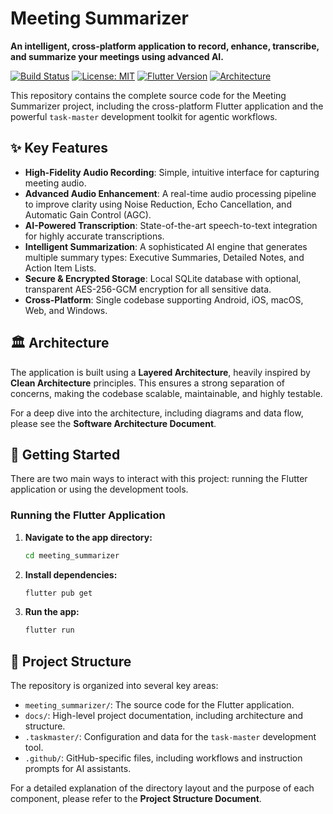 # Meeting Summarizer

**An intelligent, cross-platform application to record, enhance, transcribe, and summarize your meetings using advanced AI.**

[![Build Status](https://img.shields.io/badge/build-passing-brightgreen)](https://github.com)
[![License: MIT](https://img.shields.io/badge/License-MIT-yellow.svg)](https://opensource.org/licenses/MIT)
[![Flutter Version](https://img.shields.io/badge/Flutter-3.x-blue)](https://flutter.dev)
[![Architecture](https://img.shields.io/badge/Architecture-Clean%20%26%20Layered-orange)](docs/architecture.md)

This repository contains the complete source code for the Meeting Summarizer project, including the cross-platform Flutter application and the powerful `task-master` development toolkit for agentic workflows.

## ✨ Key Features

-   **High-Fidelity Audio Recording**: Simple, intuitive interface for capturing meeting audio.
-   **Advanced Audio Enhancement**: A real-time audio processing pipeline to improve clarity using Noise Reduction, Echo Cancellation, and Automatic Gain Control (AGC).
-   **AI-Powered Transcription**: State-of-the-art speech-to-text integration for highly accurate transcriptions.
-   **Intelligent Summarization**: A sophisticated AI engine that generates multiple summary types: Executive Summaries, Detailed Notes, and Action Item Lists.
-   **Secure & Encrypted Storage**: Local SQLite database with optional, transparent AES-256-GCM encryption for all sensitive data.
-   **Cross-Platform**: Single codebase supporting Android, iOS, macOS, Web, and Windows.

## 🏛️ Architecture

The application is built using a **Layered Architecture**, heavily inspired by **Clean Architecture** principles. This ensures a strong separation of concerns, making the codebase scalable, maintainable, and highly testable.

For a deep dive into the architecture, including diagrams and data flow, please see the **Software Architecture Document**.

## 🚀 Getting Started

There are two main ways to interact with this project: running the Flutter application or using the development tools.

### Running the Flutter Application

1.  **Navigate to the app directory:**
    ```bash
    cd meeting_summarizer
    ```
2.  **Install dependencies:**
    ```bash
    flutter pub get
    ```
3.  **Run the app:**
    ```bash
    flutter run
    ```

## 📂 Project Structure

The repository is organized into several key areas:

-   `meeting_summarizer/`: The source code for the Flutter application.
-   `docs/`: High-level project documentation, including architecture and structure.
-   `.taskmaster/`: Configuration and data for the `task-master` development tool.
-   `.github/`: GitHub-specific files, including workflows and instruction prompts for AI assistants.

For a detailed explanation of the directory layout and the purpose of each component, please refer to the **Project Structure Document**.
